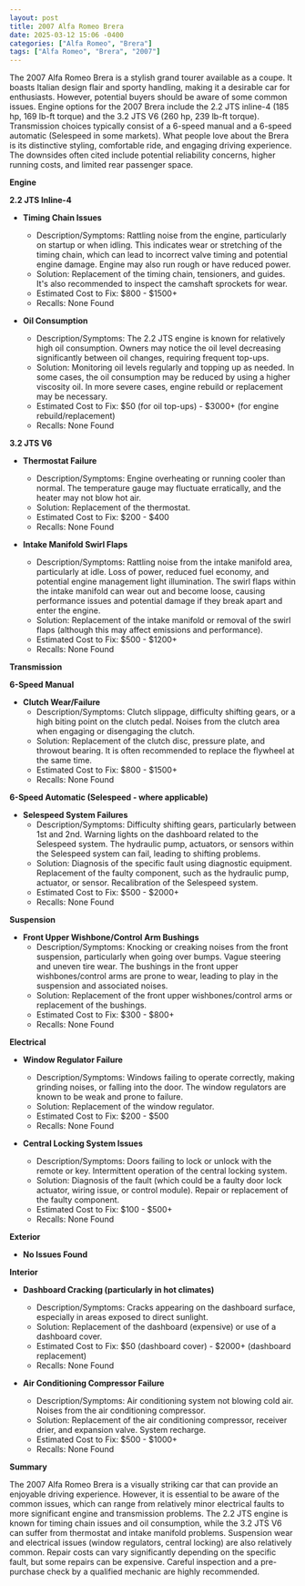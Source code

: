 ```yaml
---
layout: post
title: 2007 Alfa Romeo Brera
date: 2025-03-12 15:06 -0400
categories: ["Alfa Romeo", "Brera"]
tags: ["Alfa Romeo", "Brera", "2007"]
---
```

The 2007 Alfa Romeo Brera is a stylish grand tourer available as a coupe. It boasts Italian design flair and sporty handling, making it a desirable car for enthusiasts. However, potential buyers should be aware of some common issues. Engine options for the 2007 Brera include the 2.2 JTS inline-4 (185 hp, 169 lb-ft torque) and the 3.2 JTS V6 (260 hp, 239 lb-ft torque). Transmission choices typically consist of a 6-speed manual and a 6-speed automatic (Selespeed in some markets). What people love about the Brera is its distinctive styling, comfortable ride, and engaging driving experience. The downsides often cited include potential reliability concerns, higher running costs, and limited rear passenger space.

**Engine**

**2.2 JTS Inline-4**
* **Timing Chain Issues**
    * Description/Symptoms: Rattling noise from the engine, particularly on startup or when idling. This indicates wear or stretching of the timing chain, which can lead to incorrect valve timing and potential engine damage. Engine may also run rough or have reduced power.
    * Solution: Replacement of the timing chain, tensioners, and guides. It's also recommended to inspect the camshaft sprockets for wear.
    * Estimated Cost to Fix: $800 - $1500+
    * Recalls: None Found

* **Oil Consumption**
    * Description/Symptoms: The 2.2 JTS engine is known for relatively high oil consumption. Owners may notice the oil level decreasing significantly between oil changes, requiring frequent top-ups.
    * Solution: Monitoring oil levels regularly and topping up as needed. In some cases, the oil consumption may be reduced by using a higher viscosity oil. In more severe cases, engine rebuild or replacement may be necessary.
    * Estimated Cost to Fix: $50 (for oil top-ups) - $3000+ (for engine rebuild/replacement)
    * Recalls: None Found

**3.2 JTS V6**
* **Thermostat Failure**
    * Description/Symptoms: Engine overheating or running cooler than normal. The temperature gauge may fluctuate erratically, and the heater may not blow hot air.
    * Solution: Replacement of the thermostat.
    * Estimated Cost to Fix: $200 - $400
    * Recalls: None Found

* **Intake Manifold Swirl Flaps**
    * Description/Symptoms: Rattling noise from the intake manifold area, particularly at idle. Loss of power, reduced fuel economy, and potential engine management light illumination. The swirl flaps within the intake manifold can wear out and become loose, causing performance issues and potential damage if they break apart and enter the engine.
    * Solution: Replacement of the intake manifold or removal of the swirl flaps (although this may affect emissions and performance).
    * Estimated Cost to Fix: $500 - $1200+
    * Recalls: None Found

**Transmission**

**6-Speed Manual**

* **Clutch Wear/Failure**
    * Description/Symptoms: Clutch slippage, difficulty shifting gears, or a high biting point on the clutch pedal. Noises from the clutch area when engaging or disengaging the clutch.
    * Solution: Replacement of the clutch disc, pressure plate, and throwout bearing. It is often recommended to replace the flywheel at the same time.
    * Estimated Cost to Fix: $800 - $1500+
    * Recalls: None Found

**6-Speed Automatic (Selespeed - where applicable)**

* **Selespeed System Failures**
    * Description/Symptoms: Difficulty shifting gears, particularly between 1st and 2nd. Warning lights on the dashboard related to the Selespeed system. The hydraulic pump, actuators, or sensors within the Selespeed system can fail, leading to shifting problems.
    * Solution: Diagnosis of the specific fault using diagnostic equipment. Replacement of the faulty component, such as the hydraulic pump, actuator, or sensor. Recalibration of the Selespeed system.
    * Estimated Cost to Fix: $500 - $2000+
    * Recalls: None Found

**Suspension**

* **Front Upper Wishbone/Control Arm Bushings**
    * Description/Symptoms: Knocking or creaking noises from the front suspension, particularly when going over bumps. Vague steering and uneven tire wear. The bushings in the front upper wishbones/control arms are prone to wear, leading to play in the suspension and associated noises.
    * Solution: Replacement of the front upper wishbones/control arms or replacement of the bushings.
    * Estimated Cost to Fix: $300 - $800+
    * Recalls: None Found

**Electrical**

* **Window Regulator Failure**
    * Description/Symptoms: Windows failing to operate correctly, making grinding noises, or falling into the door. The window regulators are known to be weak and prone to failure.
    * Solution: Replacement of the window regulator.
    * Estimated Cost to Fix: $200 - $500
    * Recalls: None Found

* **Central Locking System Issues**
    * Description/Symptoms: Doors failing to lock or unlock with the remote or key. Intermittent operation of the central locking system.
    * Solution: Diagnosis of the fault (which could be a faulty door lock actuator, wiring issue, or control module). Repair or replacement of the faulty component.
    * Estimated Cost to Fix: $100 - $500+
    * Recalls: None Found

**Exterior**

* **No Issues Found**

**Interior**

* **Dashboard Cracking (particularly in hot climates)**
    * Description/Symptoms: Cracks appearing on the dashboard surface, especially in areas exposed to direct sunlight.
    * Solution: Replacement of the dashboard (expensive) or use of a dashboard cover.
    * Estimated Cost to Fix: $50 (dashboard cover) - $2000+ (dashboard replacement)
    * Recalls: None Found

* **Air Conditioning Compressor Failure**
    * Description/Symptoms: Air conditioning system not blowing cold air. Noises from the air conditioning compressor.
    * Solution: Replacement of the air conditioning compressor, receiver drier, and expansion valve. System recharge.
    * Estimated Cost to Fix: $500 - $1000+
    * Recalls: None Found

**Summary**

The 2007 Alfa Romeo Brera is a visually striking car that can provide an enjoyable driving experience. However, it is essential to be aware of the common issues, which can range from relatively minor electrical faults to more significant engine and transmission problems. The 2.2 JTS engine is known for timing chain issues and oil consumption, while the 3.2 JTS V6 can suffer from thermostat and intake manifold problems. Suspension wear and electrical issues (window regulators, central locking) are also relatively common. Repair costs can vary significantly depending on the specific fault, but some repairs can be expensive. Careful inspection and a pre-purchase check by a qualified mechanic are highly recommended.

